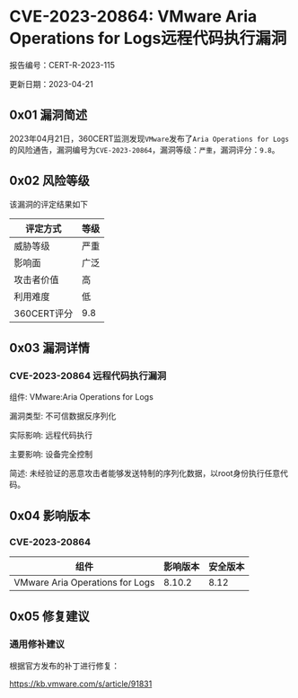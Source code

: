 # CVE-2023-20864: VMware Aria Operations for Logs远程代码执行漏洞

报告编号：CERT-R-2023-115

更新日期：2023-04-21

## 0x01  漏洞简述

2023年04月21日，360CERT监测发现`VMware`发布了`Aria Operations for Logs`的风险通告，漏洞编号为`CVE-2023-20864`，漏洞等级：`严重`，漏洞评分：`9.8`。

## 0x02  风险等级

该漏洞的评定结果如下

| 评定方式    | 等级 |
| ----------- | ---- |
| 威胁等级    | 严重 |
| 影响面      | 广泛 |
| 攻击者价值  | 高   |
| 利用难度    | 低   |
| 360CERT评分 | 9.8  |

## 0x03  漏洞详情

### CVE-2023-20864 远程代码执行漏洞

组件: VMware:Aria Operations for Logs

漏洞类型: 不可信数据反序列化

实际影响: 远程代码执行

主要影响: 设备完全控制

简述: 未经验证的恶意攻击者能够发送特制的序列化数据，以root身份执行任意代码。

## 0x04  影响版本

### CVE-2023-20864

| 组件                            | 影响版本 | 安全版本 |
| ------------------------------- | -------- | -------- |
| VMware Aria Operations for Logs | 8.10.2   | 8.12     |

## 0x05  修复建议

### 通用修补建议

根据官方发布的补丁进行修复：

https://kb.vmware.com/s/article/91831

